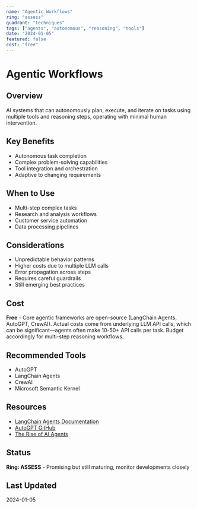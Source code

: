 ```yaml
---
name: "Agentic Workflows"
ring: "assess"
quadrant: "techniques"
tags: ["agents", "autonomous", "reasoning", "tools"]
date: "2024-01-05"
featured: false
cost: "free"
---
```


# Agentic Workflows

## Overview
AI systems that can autonomously plan, execute, and iterate on tasks using multiple tools and reasoning steps, operating with minimal human intervention.

## Key Benefits
- Autonomous task completion
- Complex problem-solving capabilities
- Tool integration and orchestration
- Adaptive to changing requirements

## When to Use
- Multi-step complex tasks
- Research and analysis workflows
- Customer service automation
- Data processing pipelines

## Considerations
- Unpredictable behavior patterns
- Higher costs due to multiple LLM calls
- Error propagation across steps
- Requires careful guardrails
- Still emerging best practices

## Cost
**Free** - Core agentic frameworks are open-source (LangChain Agents, AutoGPT, CrewAI). Actual costs come from underlying LLM API calls, which can be significant—agents often make 10-50+ API calls per task. Budget accordingly for multi-step reasoning workflows.

## Recommended Tools
- AutoGPT
- LangChain Agents
- CrewAI
- Microsoft Semantic Kernel

## Resources
- [LangChain Agents Documentation](https://python.langchain.com/docs/modules/agents/)
- [AutoGPT GitHub](https://github.com/Significant-Gravitas/AutoGPT)
- [The Rise of AI Agents](https://www.sequoiacap.com/article/ai-agents/)

## Status
**Ring: ASSESS** - Promising but still maturing, monitor developments closely

## Last Updated
2024-01-05
